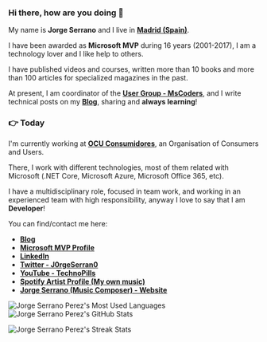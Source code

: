 ### Hi there, how are you doing :wave:

My name is **Jorge Serrano** and I live in **[Madrid (Spain)](https://www.google.es/maps/place/Madrid/@40.4381311,-3.8196213,11z/data=!3m1!4b1!4m5!3m4!1s0xd422997800a3c81:0xc436dec1618c2269!8m2!3d40.4167754!4d-3.7037902)**.

I have been awarded as **Microsoft MVP** during 16 years (2001-2017), I am a technology lover and I like help to others.

I have published videos and courses, written more than 10 books and more than 100 articles for specialized magazines in the past.

At present, I am coordinator of the [**User Group - MsCoders**](https://www.meetup.com/es-ES/MSCoders/#), and I write technical posts on my [**Blog**](https://geeks.ms/jorge/), sharing and **always learning**!

### :point_right: Today

I'm currently working at **[OCU Consumidores](https://www.ocu.org/)**, an Organisation of Consumers and Users.

There, I work with different technologies, most of them related with Microsoft (.NET Core, Microsoft Azure, Microsoft Office 365, etc).

I have a multidisciplinary role, focused in team work, and working in an experienced team with high responsibility, anyway I love to say that I am **Developer**!

You can find/contact me here:

* [**Blog**](https://geeks.ms/jorge/)
* [**Microsoft MVP Profile**](https://mvp.microsoft.com/es-es/PublicProfile/8633)
* [**LinkedIn**](https://www.linkedin.com/in/jorge-serrano-p%C3%A9rez-24388520/)
* [**Twitter - J0rgeSerran0**](https://twitter.com/J0rgeSerran0)
* [**YouTube - TechnoPills**](https://www.youtube.com/playlist?list=PLe76QnHF1pPGOC8HcJDICM0IdJNVP6erj)
* [**Spotify Artist Profile (My own music)**](https://open.spotify.com/artist/7GK7kNGjKLYpV70rXV3vdy)
* [**Jorge Serrano (Music Composer) - Website**](https://jorgeserranomusic.com/)

![Jorge Serrano Perez's Most Used Languages](https://github-readme-stats.vercel.app/api/top-langs/?username=J0rgeSerran0&show_icons=true&title_color=D59DFF&icon_color=D59DFF&text_color=FFF&bg_color=3B2E58&hide=CSS,HTML&langs_count=3)
![Jorge Serrano Perez's GitHub Stats](https://github-readme-stats.vercel.app/api?username=J0rgeSerran0&show_owner=true&title_color=D59DFF&icon_color=D59DFF&text_color=FFF&bg_color=3B2E58&show_icons=true&line_height=27)

![Jorge Serrano Perez's Streak Stats](https://github-readme-streak-stats.herokuapp.com?user=J0rgeSerran0&hide_border=true&border_radius=16&background=3B2E58&stroke=D59DFF&ring=FFF&fire=D59DFF&currStreakNum=FFF&sideNums=D59DFF&currStreakLabel=FFF&sideLabels=FFF&dates=D59DFF)
